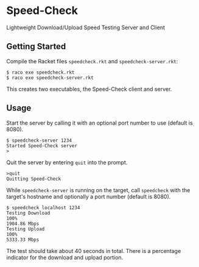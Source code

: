 # Speed-Check
Lightweight Download/Upload Speed Testing Server and Client

## Getting Started

Compile the Racket files `speedcheck.rkt` and `speedcheck-server.rkt`:

```
$ raco exe speedcheck.rkt
$ raco exe speedcheck-server.rkt
```

This creates two executables, the Speed-Check client and server. 

## Usage
Start the server by calling it with an optional port number to use (default is 8080).
```
$ speedcheck-server 1234
Started Speed-Check server
>
```

Quit the server by entering `quit` into the prompt.
```
>quit
Quitting Speed-Check
```

While `speedcheck-server` is running on the target, call `speedcheck` with the target's hostname and optionally a port number (default is 8080).

```
$ speedcheck localhost 1234
Testing Download
100%
1904.86 Mbps
Testing Upload
100%
5333.33 Mbps
```

The test should take about 40 seconds in total. There is a percentage indicator for the download and upload portion.
